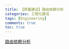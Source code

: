 ```yaml
---
title: 【质量建设】路由依赖分析
categories: 工程化建设
tags: [Engineering]
comments: true
toc: true
---
```


[路由依赖分析](https://juejin.cn/post/6898151378351292430#heading-0)
